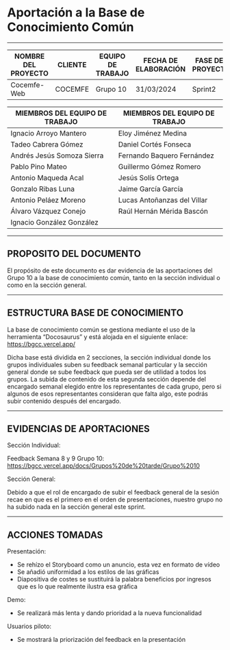 # Aportación a la Base de Conocimiento Común

****
| NOMBRE DEL PROYECTO | CLIENTE  | EQUIPO DE TRABAJO | FECHA DE ELABORACIÓN | FASE DEL PROYECTO |
|---------------------|----------|-------------------|----------------------|-------------------|
| Cocemfe-Web         | COCEMFE  | Grupo 10          | 31/03/2024           | Sprint2           |


| MIEMBROS DEL EQUIPO DE TRABAJO | MIEMBROS DEL EQUIPO DE TRABAJO |
|--------------------------------|--------------------------------|
| Ignacio Arroyo Mantero         | Eloy Jiménez Medina            |
| Tadeo Cabrera Gómez            | Daniel Cortés Fonseca          |
| Andrés Jesús Somoza Sierra     | Fernando Baquero Fernández     |
| Pablo Pino Mateo               | Guillermo Gómez Romero         |
| Antonio Maqueda Acal           | Jesús Solís Ortega             |
| Gonzalo Ribas Luna             | Jaime García García            |
| Antonio Peláez Moreno          | Lucas Antoñanzas del Villar    |
| Álvaro Vázquez Conejo          | Raúl Hernán Mérida Bascón      |
| Ignacio González González      |                                |

****

## PROPOSITO DEL DOCUMENTO 
El propósito de este documento es dar evidencia de las aportaciones del Grupo 10 a la base de conocimiento común, tanto en la sección individual o como en la sección general. 

***

## ESTRUCTURA BASE DE CONOCIMIENTO 
La base de conocimiento común se gestiona mediante el uso de la herramienta “Docosaurus” y está alojada en el siguiente enlace: https://bgcc.vercel.app/ 

Dicha base está dividida en 2 secciones, la sección individual donde los grupos individuales suben su feedback semanal particular y la sección general donde se sube feedback que pueda ser de utilidad a todos los grupos. La subida de contenido de esta segunda sección depende del encargado semanal elegido entre los representantes de cada grupo, pero si algunos de esos representantes consideran que falta algo, este podrás subir contenido después del encargado.

***

## EVIDENCIAS DE APORTACIONES 
Sección Individual: 

Feedback Semana 8 y 9 Grupo 10: https://bgcc.vercel.app/docs/Grupos%20de%20tarde/Grupo%2010 

Sección General: 

Debido a que el rol de encargado de subir el feedback general de la sesión recae en que es el primero en el 
orden de presentaciones, nuestro grupo no ha subido nada en la sección general este sprint.

***

## ACCIONES TOMADAS 
Presentación: 
- Se rehízo el Storyboard como un anuncio, esta vez en formato de vídeo
-  Se añadió uniformidad a los estilos de las gráficas
-  Diapositiva de costes se sustituirá la palabra beneficios por ingresos que es lo que realmente ilustra esa gráfica

Demo: 
-  Se realizará más lenta y dando prioridad a la nueva funcionalidad 

Usuarios piloto: 
-  Se mostrará la priorización del feedback en la presentación
